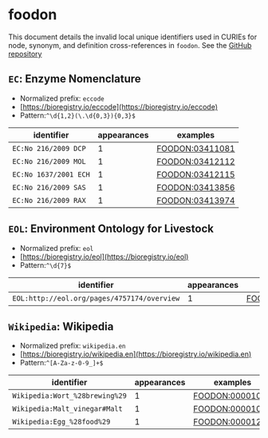 # foodon

This document details the invalid local unique identifiers used in CURIEs
for node, synonym, and definition cross-references in `foodon`. See the [GitHub repository](https://github.com/FoodOntology/foodon)


## `EC`: Enzyme Nomenclature

- Normalized prefix: `eccode`
- [https://bioregistry.io/eccode](https://bioregistry.io/eccode)
- Pattern:`^\d{1,2}(\.\d{0,3}){0,3}$`

| identifier            |   appearances | examples                                                  |
|-----------------------|---------------|-----------------------------------------------------------|
| `EC:No 216/2009 DCP`  |             1 | [FOODON:03411081](https://bioregistry.io/FOODON:03411081) |
| `EC:No 216/2009 MOL`  |             1 | [FOODON:03412112](https://bioregistry.io/FOODON:03412112) |
| `EC:No 1637/2001 ECH` |             1 | [FOODON:03412115](https://bioregistry.io/FOODON:03412115) |
| `EC:No 216/2009 SAS`  |             1 | [FOODON:03413856](https://bioregistry.io/FOODON:03413856) |
| `EC:No 216/2009 RAX`  |             1 | [FOODON:03413974](https://bioregistry.io/FOODON:03413974) |

## `EOL`: Environment Ontology for Livestock

- Normalized prefix: `eol`
- [https://bioregistry.io/eol](https://bioregistry.io/eol)
- Pattern:`^\d{7}$`

| identifier                                  |   appearances | examples                                                  |
|---------------------------------------------|---------------|-----------------------------------------------------------|
| `EOL:http://eol.org/pages/4757174/overview` |             1 | [FOODON:03414802](https://bioregistry.io/FOODON:03414802) |

## `Wikipedia`: Wikipedia

- Normalized prefix: `wikipedia.en`
- [https://bioregistry.io/wikipedia.en](https://bioregistry.io/wikipedia.en)
- Pattern:`^[A-Za-z-0-9_]+$`

| identifier                     |   appearances | examples                                                  |
|--------------------------------|---------------|-----------------------------------------------------------|
| `Wikipedia:Wort_%28brewing%29` |             1 | [FOODON:00001019](https://bioregistry.io/FOODON:00001019) |
| `Wikipedia:Malt_vinegar#Malt`  |             1 | [FOODON:00001074](https://bioregistry.io/FOODON:00001074) |
| `Wikipedia:Egg_%28food%29`     |             1 | [FOODON:00001274](https://bioregistry.io/FOODON:00001274) |

